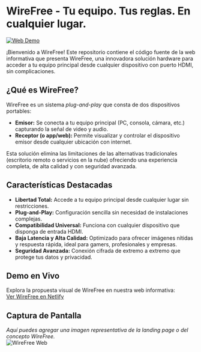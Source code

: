 # WireFree - Tu equipo. Tus reglas. En cualquier lugar.

[![Web Demo](https://img.shields.io/badge/Live-Demo-Visítalo-blue)](https://wirefree.netlify.app/)

¡Bienvenido a WireFree! Este repositorio contiene el código fuente de la web informativa que presenta WireFree, una innovadora solución hardware para acceder a tu equipo principal desde cualquier dispositivo con puerto HDMI, sin complicaciones.

## ¿Qué es WireFree?

WireFree es un sistema *plug-and-play* que consta de dos dispositivos portables:
- **Emisor:** Se conecta a tu equipo principal (PC, consola, cámara, etc.) capturando la señal de video y audio.
- **Receptor (o app/web):** Permite visualizar y controlar el dispositivo emisor desde cualquier ubicación con internet.

Esta solución elimina las limitaciones de las alternativas tradicionales (escritorio remoto o servicios en la nube) ofreciendo una experiencia completa, de alta calidad y con seguridad avanzada.

## Características Destacadas

- **Libertad Total:** Accede a tu equipo principal desde cualquier lugar sin restricciones.
- **Plug-and-Play:** Configuración sencilla sin necesidad de instalaciones complejas.
- **Compatibilidad Universal:** Funciona con cualquier dispositivo que disponga de entrada HDMI.
- **Baja Latencia y Alta Calidad:** Optimizado para ofrecer imágenes nítidas y respuesta rápida, ideal para gamers, profesionales y empresas.
- **Seguridad Avanzada:** Conexión cifrada de extremo a extremo que protege tus datos y privacidad.

## Demo en Vivo

Explora la propuesta visual de WireFree en nuestra web informativa:  
[Ver WireFree en Netlify](https://wirefree.netlify.app/)

## Captura de Pantalla

*Aquí puedes agregar una imagen representativa de la landing page o del concepto WireFree.*  
![WireFree Web](https://via.placeholder.com/1200x600.png?text=WireFree:+Tu+equipo.+Tus+reglas.+En+cualquier+lugar.)
